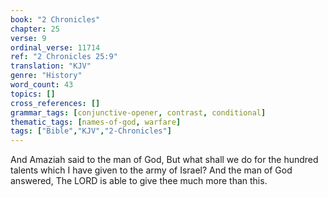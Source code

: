 ```yaml
---
book: "2 Chronicles"
chapter: 25
verse: 9
ordinal_verse: 11714
ref: "2 Chronicles 25:9"
translation: "KJV"
genre: "History"
word_count: 43
topics: []
cross_references: []
grammar_tags: [conjunctive-opener, contrast, conditional]
thematic_tags: [names-of-god, warfare]
tags: ["Bible","KJV","2-Chronicles"]
---
```

And Amaziah said to the man of God, But what shall we do for the hundred talents which I have given to the army of Israel? And the man of God answered, The LORD is able to give thee much more than this.

